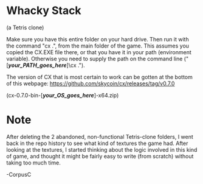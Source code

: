 # Whacky Stack 
(a Tetris clone)

Make sure you have this entire folder on your hard drive.
Then run it with the command "cx .", from the main folder of the game.
This assumes you copied the CX.EXE file there, or that you have it in your path (environment variable).  Otherwise you need to supply the path on the command line ("[___your_PATH_goes_here___]\cx .").

The version of CX that is most certain to work can be gotten at the bottom of this webpage: https://github.com/skycoin/cx/releases/tag/v0.7.0

(cx-0.7.0-bin-[___your_OS_goes_here___]-x64.zip)


# Note
After deleting the 2 abandoned, non-functional Tetris-clone folders, I went back in the repo history to see what kind of textures the game had.  After looking at the textures, I started thinking about the logic involved in this kind of game, and thought it might be fairly easy to write (from scratch) without taking too much time.

-CorpusC
